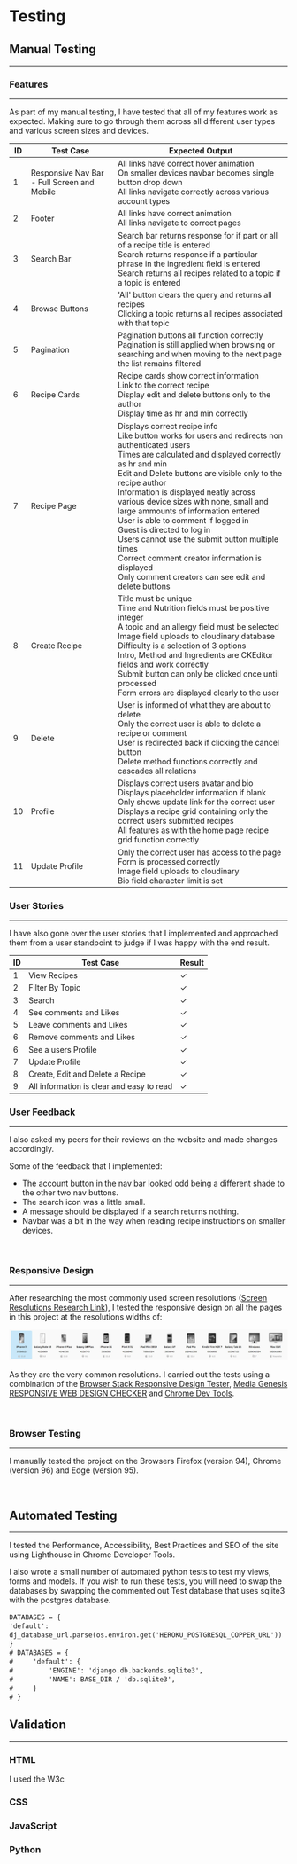# **Testing**

## **Manual Testing**
---
### **Features**
---
As part of my manual testing, I have tested that all of my features work as expected. Making sure to go through them across all different user types and various screen sizes and devices.

| ID | Test Case | Expected Output |
|---|---|---|
| 1 | Responsive Nav Bar - Full Screen and Mobile | All links have correct hover animation <br> On smaller devices navbar becomes single button drop down <br> All links navigate correctly across various account types |
| 2 | Footer | All links have correct animation <br> All links navigate to correct pages |
| 3 | Search Bar | Search bar returns response for if part or all of a recipe title is entered <br> Search returns response if a particular phrase in the ingredient field is entered <br> Search returns all recipes related to a topic if a topic is entered |
| 4 | Browse Buttons | 'All' button clears the query and returns all recipes <br> Clicking a topic returns all recipes associated with that topic |
| 5 | Pagination | Pagination buttons all function correctly <br> Pagination is still applied when browsing or searching and when moving to the next page the list remains filtered |
| 6 | Recipe Cards | Recipe cards show correct information <br> Link to the correct recipe <br> Display edit and delete buttons only to the author <br> Display time as hr and min correctly |
| 7 | Recipe Page | Displays correct recipe info <br> Like button works for users and redirects non authenticated users <br> Times are calculated and displayed correctly as hr and min <br> Edit and Delete buttons are visible only to the recipe author <br> Information is displayed neatly across various device sizes with none, small and large ammounts of information entered <br> User is able to comment if logged in <br> Guest is directed to log in <br> Users cannot use the submit button multiple times <br> Correct comment creator information is displayed <br> Only comment creators can see edit and delete buttons |
| 8 | Create Recipe | Title must be unique <br> Time and Nutrition fields must be positive integer <br> A topic and an allergy field must be selected <br> Image field uploads to cloudinary database <br> Difficulty is a selection of 3 options <br> Intro, Method and Ingredients are CKEditor fields and work correctly <br> Submit button can only be clicked once until processed <br> Form errors are displayed clearly to the user |
| 9 | Delete | User is informed of what they are about to delete <br> Only the correct user is able to delete a recipe or comment <br> User is redirected back if clicking the cancel button <br> Delete method functions correctly and cascades all relations |
| 10 | Profile | Displays correct users avatar and bio <br> Displays placeholder information if blank <br> Only shows update link for the correct user <br> Displays a recipe grid containing only the correct users submitted recipes <br> All features as with the home page recipe grid function correctly |
| 11 | Update Profile | Only the correct user has access to the page <br> Form is processed correctly <br> Image field uploads to cloudinary <br> Bio field character limit is set |

### **User Stories**
---
I have also gone over the user stories that I implemented and approached them from a user standpoint to judge if I was happy with the end result.

| ID | Test Case | Result |
|---|---|---|
| 1 | View Recipes | ✓ |
| 2 | Filter By Topic | ✓ |
| 3 | Search | ✓ |
| 4 | See comments and Likes | ✓ |
| 5 | Leave comments and Likes | ✓ |
| 6 | Remove comments and Likes | ✓ |
| 6 | See a users Profile | ✓ |
| 7 | Update Profile | ✓ |
| 8 | Create, Edit and Delete a Recipe | ✓ |
| 9 | All information is clear and easy to read | ✓ |

### **User Feedback**
---
I also asked my peers for their reviews on the website and made changes accordingly.

Some of the feedback that I implemented:
- The account button in the nav bar looked odd being a different shade to the other two nav buttons.
- The search icon was a little small.
- A message should be displayed if a search returns nothing.
- Navbar was a bit in the way when reading recipe instructions on smaller devices.

<br>

### **Responsive Design**
---
After researching the most commonly used screen resolutions ([Screen Resolutions Research Link](https://www.browserstack.com/guide/responsive-design-breakpoints)), I tested the responsive design on all the pages in this project at the resolutions widths of:

![Resolutions Image](/readme/assets/resolutions.jpg)

As they are the very common resolutions. I carried out the tests using a combination of the [Browser Stack Responsive Design Tester](https://www.browserstack.com/responsive), [Media Genesis RESPONSIVE WEB DESIGN CHECKER](https://responsivedesignchecker.com/) and [Chrome Dev Tools](https://developer.chrome.com/docs/devtools/). 

<br>

### **Browser Testing**
---
I manually tested the project on the Browsers Firefox (version 94), Chrome (version 96) and Edge (version 95).

<br>

## **Automated Testing**
---

I tested the Performance, Accessibility, Best Practices and SEO of the site using Lighthouse in Chrome Developer Tools.

I also wrote a small number of automated python tests to test my views, forms and models.
If you wish to run these tests, you will need to swap the databases by swapping the commented out Test database that uses sqlite3 with the postgres database.

    DATABASES = {
    'default': dj_database_url.parse(os.environ.get('HEROKU_POSTGRESQL_COPPER_URL'))
    }
    # DATABASES = {
    #     'default': {
    #         'ENGINE': 'django.db.backends.sqlite3',
    #         'NAME': BASE_DIR / 'db.sqlite3',
    #     }
    # }

## **Validation**
___
### **HTML**
I used the W3c 


### **CSS**



### **JavaScript**



### **Python**